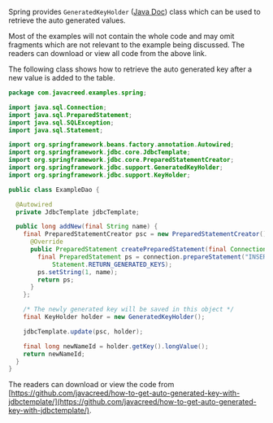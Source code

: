 Spring provides `GeneratedKeyHolder` ([Java Doc](https://docs.spring.io/spring-framework/docs/current/javadoc-api/org/springframework/jdbc/support/GeneratedKeyHolder.html)) class which can be used to retrieve the auto generated values.

Most of the examples will not contain the whole code and may omit fragments which are not relevant to the example being discussed. The readers can download or view all code from the above link.

The following class shows how to retrieve the auto generated key after a new value is added to the table.

```java
package com.javacreed.examples.spring;

import java.sql.Connection;
import java.sql.PreparedStatement;
import java.sql.SQLException;
import java.sql.Statement;

import org.springframework.beans.factory.annotation.Autowired;
import org.springframework.jdbc.core.JdbcTemplate;
import org.springframework.jdbc.core.PreparedStatementCreator;
import org.springframework.jdbc.support.GeneratedKeyHolder;
import org.springframework.jdbc.support.KeyHolder;

public class ExampleDao {

  @Autowired
  private JdbcTemplate jdbcTemplate;

  public long addNew(final String name) {
    final PreparedStatementCreator psc = new PreparedStatementCreator() {
      @Override
      public PreparedStatement createPreparedStatement(final Connection connection) throws SQLException {
        final PreparedStatement ps = connection.prepareStatement("INSERT INTO `names` (`name`) VALUES (?)",
            Statement.RETURN_GENERATED_KEYS);
        ps.setString(1, name);
        return ps;
      }
    };

    /* The newly generated key will be saved in this object */
    final KeyHolder holder = new GeneratedKeyHolder();

    jdbcTemplate.update(psc, holder);

    final long newNameId = holder.getKey().longValue();
    return newNameId;
  }
}
```

The readers can download or view the code from [https://github.com/javacreed/how-to-get-auto-generated-key-with-jdbctemplate/](https://github.com/javacreed/how-to-get-auto-generated-key-with-jdbctemplate/).
